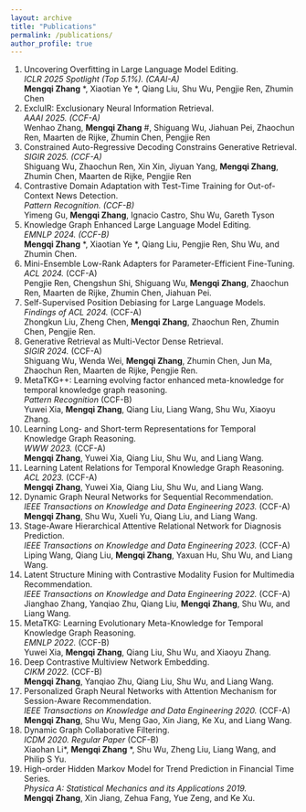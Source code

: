 ```yaml
---
layout: archive
title: "Publications"
permalink: /publications/
author_profile: true
---
```


1. Uncovering Overfitting in Large Language Model Editing.<br>
   *ICLR 2025 Spotlight (Top 5.1%). (CAAI-A)* <br>
   **Mengqi Zhang** *, Xiaotian Ye *, Qiang Liu, Shu Wu, Pengjie Ren, Zhumin Chen
2. ExcluIR: Exclusionary Neural Information Retrieval.<br>
   *AAAI 2025. (CCF-A)* <br>
   Wenhao Zhang, **Mengqi Zhang** #, Shiguang Wu, Jiahuan Pei, Zhaochun Ren, Maarten de Rijke, Zhumin Chen, Pengjie Ren
3. Constrained Auto-Regressive Decoding Constrains Generative Retrieval. <br>
   *SIGIR 2025. (CCF-A)* <br>
   Shiguang Wu, Zhaochun Ren, Xin Xin, Jiyuan Yang, **Mengqi Zhang**, Zhumin Chen, Maarten de Rijke, Pengjie Ren
4. Contrastive Domain Adaptation with Test-Time Training for Out-of-Context News Detection. <br>
   *Pattern Recognition. (CCF-B)* <br>
   Yimeng Gu, **Mengqi Zhang**, Ignacio Castro, Shu Wu, Gareth Tyson
5. Knowledge Graph Enhanced Large Language Model Editing.<br>
   *EMNLP 2024. (CCF-B)* <br>
   **Mengqi Zhang** *, Xiaotian Ye *, Qiang Liu, Pengjie Ren, Shu Wu, and Zhumin Chen.
6. Mini-Ensemble Low-Rank Adapters for Parameter-Efficient Fine-Tuning.<br>
   *ACL 2024.* (CCF-A) <br>
   Pengjie Ren, Chengshun Shi, Shiguang Wu, **Mengqi Zhang**, Zhaochun Ren, Maarten de Rijke, Zhumin Chen, Jiahuan Pei.
7. Self-Supervised Position Debiasing for Large Language Models.<br>
   *Findings of ACL 2024.* (CCF-A) <br>
   Zhongkun Liu, Zheng Chen, **Mengqi Zhang**, Zhaochun Ren, Zhumin Chen, Pengjie Ren.
8. Generative Retrieval as Multi-Vector Dense Retrieval.<br>
   *SIGIR 2024.* (CCF-A) <br>
   Shiguang Wu, Wenda Wei, **Mengqi Zhang**, Zhumin Chen, Jun Ma, Zhaochun Ren, Maarten de Rijke, Pengjie Ren.
9. MetaTKG++: Learning evolving factor enhanced meta-knowledge for temporal knowledge graph reasoning.<br>
   *Pattern Recognition* (CCF-B) <br>
   Yuwei Xia, **Mengqi Zhang**, Qiang Liu, Liang Wang, Shu Wu, Xiaoyu Zhang.
10. Learning Long- and Short-term Representations for Temporal Knowledge Graph Reasoning.<br>
    *WWW 2023.* (CCF-A) <br>
    **Mengqi Zhang**, Yuwei Xia, Qiang Liu, Shu Wu, and Liang Wang.
11. Learning Latent Relations for Temporal Knowledge Graph Reasoning.<br>
    *ACL 2023.* (CCF-A) <br>
    **Mengqi Zhang**, Yuwei Xia, Qiang Liu, Shu Wu, and Liang Wang. 
12. Dynamic Graph Neural Networks for Sequential Recommendation.<br>
    *IEEE Transactions on Knowledge and Data Engineering 2023.* (CCF-A)<br>
    **Mengqi Zhang**, Shu Wu, Xueli Yu, Qiang Liu, and Liang Wang.
13. Stage-Aware Hierarchical Attentive Relational Network for Diagnosis Prediction. <br>
    *IEEE Transactions on Knowledge and Data Engineering 2023.* (CCF-A)<br>
    Liping Wang, Qiang Liu, **Mengqi Zhang**, Yaxuan Hu, Shu Wu, and Liang Wang.
14. Latent Structure Mining with Contrastive Modality Fusion for Multimedia Recommendation. <br>
    *IEEE Transactions on Knowledge and Data Engineering 2022.* (CCF-A)<br>
    Jianghao Zhang, Yanqiao Zhu, Qiang Liu, **Mengqi Zhang**, Shu Wu, and Liang Wang.
15. MetaTKG: Learning Evolutionary Meta-Knowledge for Temporal Knowledge Graph Reasoning.<br>
    *EMNLP 2022.* (CCF-B)<br>
    Yuwei Xia, **Mengqi Zhang**, Qiang Liu, Shu Wu, and Xiaoyu Zhang.
16. Deep Contrastive Multiview Network Embedding.<br> 
    *CIKM 2022.* (CCF-B)<br>
    **Mengqi Zhang**, Yanqiao Zhu, Qiang Liu, Shu Wu, and Liang Wang.
17. Personalized Graph Neural Networks with Attention Mechanism for Session-Aware Recommendation.<br>
    *IEEE Transactions on Knowledge and Data Engineering 2020.* (CCF-A)<br>
    **Mengqi Zhang**, Shu Wu, Meng Gao, Xin Jiang, Ke Xu, and Liang Wang.
18. Dynamic Graph Collaborative Filtering.<br>
    *ICDM 2020. Regular Paper* (CCF-B)<br>
    Xiaohan Li*, **Mengqi Zhang** *, Shu Wu, Zheng Liu, Liang Wang, and Philip S Yu.
19. High-order Hidden Markov Model for Trend Prediction in Financial Time Series.<br>
    *Physica A: Statistical Mechanics and its Applications 2019.* <br>
    **Mengqi Zhang**, Xin Jiang, Zehua Fang, Yue Zeng, and Ke Xu.

